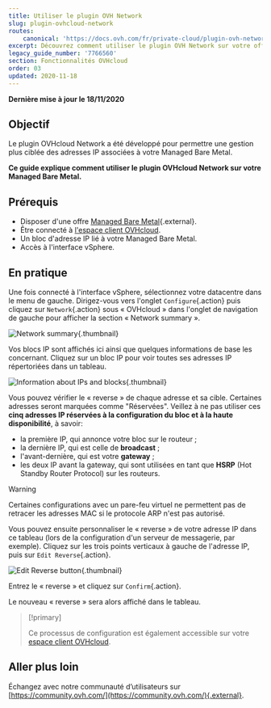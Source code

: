 ```yaml
---
title: Utiliser le plugin OVH Network
slug: plugin-ovhcloud-network
routes:
    canonical: 'https://docs.ovh.com/fr/private-cloud/plugin-ovh-network/'
excerpt: Découvrez comment utiliser le plugin OVH Network sur votre offre Managed Bare Metal
legacy_guide_number: '7766560'
section: Fonctionnalités OVHcloud
order: 03
updated: 2020-11-18
---
```


**Dernière mise à jour le 18/11/2020**

## Objectif

Le plugin OVHcloud Network a été développé pour permettre une gestion plus ciblée des adresses IP associées à votre Managed Bare Metal.

**Ce guide explique comment utiliser le plugin OVHcloud Network sur votre Managed Bare Metal.**

## Prérequis

- Disposer d'une offre [Managed Bare Metal](https://www.ovhcloud.com/fr/managed-bare-metal/){.external}.
- Être connecté à [l'espace client OVHcloud](https://www.ovh.com/auth/?action=gotomanager&from=https://www.ovh.com/fr/&ovhSubsidiary=fr).
- Un bloc d'adresse IP lié à votre Managed Bare Metal.
- Accès à l'interface vSphere.

## En pratique

Une fois connecté à l'interface vSphere, sélectionnez votre datacentre dans le menu de gauche. Dirigez-vous vers l'onglet `Configure`{.action} puis cliquez sur `Network`{.action} sous « OVHcloud » dans l'onglet de navigation de gauche pour afficher la section « Network summary ».

![Network summary](images/ovhcloudplugin_01.png){.thumbnail}

Vos blocs IP sont affichés ici ainsi que quelques informations de base les concernant. Cliquez sur un bloc IP pour voir toutes ses adresses IP répertoriées dans un tableau.

![Information about IPs and blocks](images/ovhcloudplugin_02.png){.thumbnail}

Vous pouvez vérifier le « reverse » de chaque adresse et sa cible. Certaines adresses seront marquées comme "Réservées". Veillez à ne pas utiliser ces **cinq adresses IP réservées à la configuration du bloc et à la haute disponibilité**, à savoir:

- la première IP, qui annonce votre bloc sur le routeur ;
- la dernière IP, qui est celle de **broadcast** ;
- l'avant-dernière, qui est votre **gateway** ;
- les deux IP avant la gateway, qui sont utilisées en tant que **HSRP** (Hot Standby Router Protocol) sur les routeurs.

> [!warning]
> Certaines configurations avec un pare-feu virtuel ne permettent pas de retracer les adresses MAC si le protocole ARP n'est pas autorisé.
>

Vous pouvez ensuite personnaliser le « reverse » de votre adresse IP dans ce tableau (lors de la configuration d'un serveur de messagerie, par exemple). Cliquez sur les trois points verticaux à gauche de l'adresse IP, puis sur `Edit Reverse`{.action}.

![Edit Reverse button](images/ovhcloudplugin_03.png){.thumbnail}

Entrez le « reverse » et cliquez sur `Confirm`{.action}.

Le nouveau  « reverse » sera alors affiché dans le tableau.

> [!primary]
>
> Ce processus de configuration est également accessible sur votre [espace client OVHcloud](https://www.ovh.com/auth/?action=gotomanager&from=https://www.ovh.com/fr/&ovhSubsidiary=fr). 
> 

## Aller plus loin

Échangez avec notre communauté d’utilisateurs sur [https://community.ovh.com/](https://community.ovh.com/){.external}.

